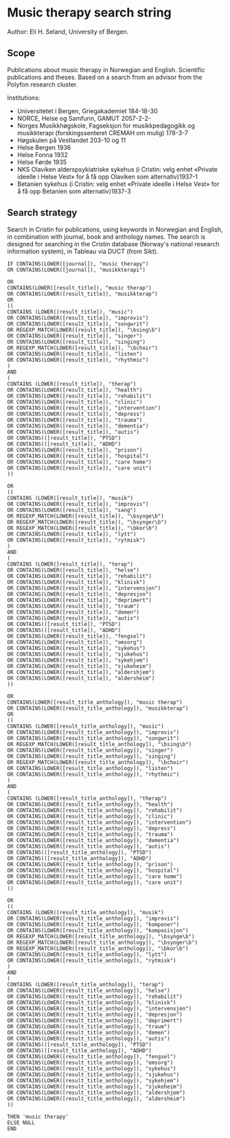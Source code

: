 # Music therapy search string

Author: Eli H. Seland, University of Bergen.

## Scope
Publications about music therapy in Norwegian and English. Scientific publications and theses. Based on a search from an advisor from the Polyfon research cluster. 

Institutions: 
- Universitetet i Bergen, Griegakademiet 184-18-30
-	NORCE, Helse og Samfunn, GAMUT 2057-2-2-
-	Norges Musikkhøgskole, Fagseksjon for musikkpedagogikk og musikkterapi (forskingssenteret CREMAH om mulig) 178-3-7
-	Høgskulen på Vestlandet 203-10 og 11
-	Helse Bergen 1936
-	Helse Fonna 1932
-	Helse Førde 1935
-	NKS Olaviken alderspsykiatriske sykehus (i Cristin: velg enhet «Private ideelle i Helse Vest» for å få opp Olaviken som alternativ)1937-1
-	Betanien sykehus (i Cristin: velg enhet «Private ideelle i Helse Vest» for å få opp Betanien som alternativ)1937-3

## Search strategy 

Search in Cristin for publications, using keywords in Norwegian and English, in combination with journal, book and anthology names. The search is designed for searching in the Cristin database (Norway's national research information system), in Tableau via DUCT (from Sikt). 

```
IF CONTAINS(LOWER([journal]), "music therapy") 
OR CONTAINS(LOWER([journal]), "musikkterapi")

OR
CONTAINS(LOWER([result_title]), "music therap")
OR CONTAINS(LOWER([result_title]), "musikkterap")
OR
((
CONTAINS (LOWER([result_title]), "music")
OR CONTAINS(LOWER([result_title]), "improvis")
OR CONTAINS(LOWER([result_title]), "songwrit")
OR REGEXP_MATCH(LOWER([result_title]), "\bsing\b")
OR CONTAINS(LOWER([result_title]), "singer")
OR CONTAINS(LOWER([result_title]), "singing")
OR REGEXP_MATCH(LOWER([result_title]), "\bchoir")
OR CONTAINS(LOWER([result_title]), "listen")
OR CONTAINS(LOWER([result_title]), "rhythmic")
)
AND
(
CONTAINS (LOWER([result_title]), "therap")
OR CONTAINS(LOWER([result_title]), "health")
OR CONTAINS(LOWER([result_title]), "rehabilit")
OR CONTAINS(LOWER([result_title]), "clinic")
OR CONTAINS(LOWER([result_title]), "intervention")
OR CONTAINS(LOWER([result_title]), "depress")
OR CONTAINS(LOWER([result_title]), "trauma")
OR CONTAINS(LOWER([result_title]), "dementia")
OR CONTAINS(LOWER([result_title]), "autis")
OR CONTAINS(([result_title]), "PTSD")
OR CONTAINS(([result_title]), "ADHD")
OR CONTAINS(LOWER([result_title]), "prison")
OR CONTAINS(LOWER([result_title]), "hospital")
OR CONTAINS(LOWER([result_title]), "care home")
OR CONTAINS(LOWER([result_title]), "care unit")
))

OR
((
CONTAINS (LOWER([result_title]), "musik")
OR CONTAINS(LOWER([result_title]), "improvis")
OR CONTAINS(LOWER([result_title]), "sang")
OR REGEXP_MATCH(LOWER([result_title]), "\bsynge\b")
OR REGEXP_MATCH(LOWER([result_title]), "\bsynger\b")
OR REGEXP_MATCH(LOWER([result_title]), "\bkor\b")
OR CONTAINS(LOWER([result_title]), "lytt")
OR CONTAINS(LOWER([result_title]), "rytmisk")
)
AND
(
CONTAINS (LOWER([result_title]), "terap")
OR CONTAINS(LOWER([result_title]), "helse")
OR CONTAINS(LOWER([result_title]), "rehabilit")
OR CONTAINS(LOWER([result_title]), "klinisk")
OR CONTAINS(LOWER([result_title]), "intervensjon")
OR CONTAINS(LOWER([result_title]), "depresjon")
OR CONTAINS(LOWER([result_title]), "deprimert")
OR CONTAINS(LOWER([result_title]), "traum")
OR CONTAINS(LOWER([result_title]), "demen")
OR CONTAINS(LOWER([result_title]), "autis")
OR CONTAINS(([result_title]), "PTSD")
OR CONTAINS(([result_title]), "ADHD")
OR CONTAINS(LOWER([result_title]), "fengsel")
OR CONTAINS(LOWER([result_title]), "omsorg")
OR CONTAINS(LOWER([result_title]), "sykehus")
OR CONTAINS(LOWER([result_title]), "sjukehus")
OR CONTAINS(LOWER([result_title]), "sykehjem")
OR CONTAINS(LOWER([result_title]), "sjukeheim")
OR CONTAINS(LOWER([result_title]), "aldershjem")
OR CONTAINS(LOWER([result_title]), "aldersheim")
))

OR
CONTAINS(LOWER([result_title_anthology]), "music therap")
OR CONTAINS(LOWER([result_title_anthology]), "musikkterap")
OR
((
CONTAINS (LOWER([result_title_anthology]), "music")
OR CONTAINS(LOWER([result_title_anthology]), "improvis")
OR CONTAINS(LOWER([result_title_anthology]), "songwrit")
OR REGEXP_MATCH(LOWER([result_title_anthology]), "\bsing\b")
OR CONTAINS(LOWER([result_title_anthology]), "singer")
OR CONTAINS(LOWER([result_title_anthology]), "singing")
OR REGEXP_MATCH(LOWER([result_title_anthology]), "\bchoir")
OR CONTAINS(LOWER([result_title_anthology]), "listen")
OR CONTAINS(LOWER([result_title_anthology]), "rhythmic")
)
AND
(
CONTAINS (LOWER([result_title_anthology]), "therap")
OR CONTAINS(LOWER([result_title_anthology]), "health")
OR CONTAINS(LOWER([result_title_anthology]), "rehabilit")
OR CONTAINS(LOWER([result_title_anthology]), "clinic")
OR CONTAINS(LOWER([result_title_anthology]), "intervention")
OR CONTAINS(LOWER([result_title_anthology]), "depress")
OR CONTAINS(LOWER([result_title_anthology]), "trauma")
OR CONTAINS(LOWER([result_title_anthology]), "dementia")
OR CONTAINS(LOWER([result_title_anthology]), "autis")
OR CONTAINS(([result_title_anthology]), "PTSD")
OR CONTAINS(([result_title_anthology]), "ADHD")
OR CONTAINS(LOWER([result_title_anthology]), "prison")
OR CONTAINS(LOWER([result_title_anthology]), "hospital")
OR CONTAINS(LOWER([result_title_anthology]), "care home")
OR CONTAINS(LOWER([result_title_anthology]), "care unit")
))

OR
((
CONTAINS (LOWER([result_title_anthology]), "musik")
OR CONTAINS(LOWER([result_title_anthology]), "improvis")
OR CONTAINS(LOWER([result_title_anthology]), "komponer")
OR CONTAINS(LOWER([result_title_anthology]), "komposisjon")
OR REGEXP_MATCH(LOWER([result_title_anthology]), "\bsynge\b")
OR REGEXP_MATCH(LOWER([result_title_anthology]), "\bsynger\b")
OR REGEXP_MATCH(LOWER([result_title_anthology]), "\bkor\b")
OR CONTAINS(LOWER([result_title_anthology]), "lytt")
OR CONTAINS(LOWER([result_title_anthology]), "rytmisk")
)
AND
(
CONTAINS (LOWER([result_title_anthology]), "terap")
OR CONTAINS(LOWER([result_title_anthology]), "helse")
OR CONTAINS(LOWER([result_title_anthology]), "rehabilit")
OR CONTAINS(LOWER([result_title_anthology]), "klinisk")
OR CONTAINS(LOWER([result_title_anthology]), "intervensjon")
OR CONTAINS(LOWER([result_title_anthology]), "depresjon")
OR CONTAINS(LOWER([result_title_anthology]), "deprimert")
OR CONTAINS(LOWER([result_title_anthology]), "traum")
OR CONTAINS(LOWER([result_title_anthology]), "demen")
OR CONTAINS(LOWER([result_title_anthology]), "autis")
OR CONTAINS(([result_title_anthology]), "PTSD")
OR CONTAINS(([result_title_anthology]), "ADHD")
OR CONTAINS(LOWER([result_title_anthology]), "fengsel")
OR CONTAINS(LOWER([result_title_anthology]), "omsorg")
OR CONTAINS(LOWER([result_title_anthology]), "sykehus")
OR CONTAINS(LOWER([result_title_anthology]), "sjukehus")
OR CONTAINS(LOWER([result_title_anthology]), "sykehjem")
OR CONTAINS(LOWER([result_title_anthology]), "sjukeheim")
OR CONTAINS(LOWER([result_title_anthology]), "aldershjem")
OR CONTAINS(LOWER([result_title_anthology]), "aldersheim")
))

THEN 'music therapy'
ELSE NULL
END

```



